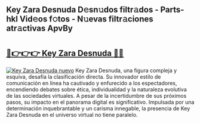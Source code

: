## Key Zara Desnuda D𝚎sn𝚞dos filtr𝚊dos - Parts-hkl Vid𝚎os f𝚘tos - N𝚞evas filtr𝚊ciones atr𝚊ctivas ApvBy

# <h2><a href="http://mb96qi.tromn.icu/?c=Key+Zara+Desnuda">🔗👉👉👉 Key Zara Desnuda 🔗🔗</a></h2>

[![Key Zara Desnuda nuevo](https://i.imgur.com/pEAQMta.gif)](http://mb96qi.tromn.icu/?c=Key+Zara+Desnuda)
Key Zara Desnuda, una figura compleja y esquiva, desafía la clasificación directa. Su innovador estilo de comunicación en línea ha cautivado y enfurecido a los espectadores, encendiendo debates sobre ética, individualidad y la naturaleza evolutiva de las sociedades virtuales. A pesar de la incertidumbre de sus próximos pasos, su impacto en el panorama digital es significativo. Impulsada por una determinación inquebrantable y un carisma innegable, la presencia de Key Zara Desnuda en el universo virtual no tiene paralelo.
